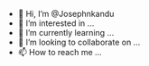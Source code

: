- 👋 Hi, I’m @Josephnkandu
- 👀 I’m interested in ...
- 🌱 I’m currently learning ...
- 💞️ I’m looking to collaborate on ...
- 📫 How to reach me ...

<!---
Josephnkandu/Josephnkandu is a ✨ special ✨ repository because its `README.md` (this file) appears on your GitHub profile.
You can click the Preview link to take a look at your changes.
--->
